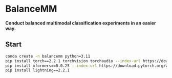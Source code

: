 # BalanceMM

**Conduct balanced multimodal classification experiments in an easier way.**

## Start
```bash
conda create -n balancemm python=3.11
pip install torch==2.2.1 torchvision torchaudio --index-url https://download.pytorch.org/whl/cu121
pip install xformers==0.0.25 --index-url https://download.pytorch.org/whl/cu121
pip install lightning==2.2.1
```
